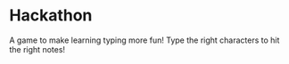 # Hackathon
A game to make learning typing more fun! Type the right characters to hit the right notes!
